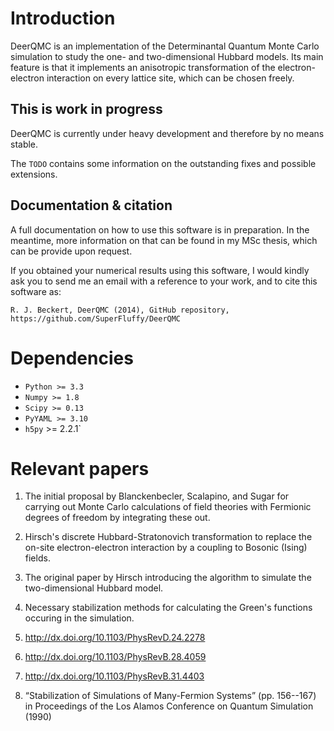 Introduction
============
DeerQMC is an implementation of the Determinantal Quantum Monte Carlo
simulation to study the one- and two-dimensional Hubbard models. Its main
feature is that it implements an anisotropic transformation of the
electron-electron interaction on every lattice site, which can be chosen
freely.

This is work in progress
------------------------
DeerQMC is currently under heavy development and therefore by no means stable.

The `TODO` contains some information on the outstanding fixes and possible
extensions.

Documentation & citation
------------------------
A full documentation on how to use this software is in preparation. In the
meantime, more information on that can be found in my MSc thesis, which can be
provide upon request.

If you obtained your numerical results using this software, I would kindly ask
you to send me an email with a reference to your work, and to cite this
software as:
```
R. J. Beckert, DeerQMC (2014), GitHub repository, https://github.com/SuperFluffy/DeerQMC
```


Dependencies
============

+ `Python >= 3.3`
+ `Numpy >= 1.8`
+ `Scipy >= 0.13`
+ `PyYAML >= 3.10`
+ `h5py` >= 2.2.1`


Relevant papers
===============

1. The initial proposal by Blanckenbecler, Scalapino, and Sugar for carrying out
Monte Carlo calculations of field theories with Fermionic degrees of freedom by
integrating these out.
2. Hirsch's discrete Hubbard-Stratonovich transformation to replace the on-site
electron-electron interaction by a coupling to Bosonic (Ising) fields.
3. The original paper by Hirsch introducing the algorithm to simulate the
two-dimensional Hubbard model.
4. Necessary stabilization methods for calculating the Green's functions
occuring in the simulation.

1. http://dx.doi.org/10.1103/PhysRevD.24.2278
2. http://dx.doi.org/10.1103/PhysRevB.28.4059 
3. http://dx.doi.org/10.1103/PhysRevB.31.4403
4. “Stabilization of Simulations of Many-Fermion Systems” (pp. 156--167) in Proceedings of the Los Alamos Conference on Quantum Simulation (1990)
